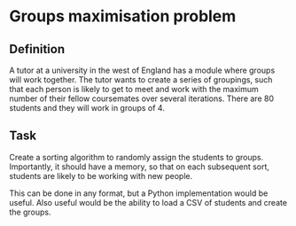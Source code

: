 # Groups maximisation problem

## Definition

A tutor at a university in the west of England has a module where groups will work together. The tutor wants to create a series of groupings, such that each person is likely to get to meet and work with the maximum number of their fellow coursemates over several iterations. There are 80 students and they will work in groups of 4.

## Task

Create a sorting algorithm to randomly assign the students to groups. Importantly, it should have a memory, so that on each subsequent sort, students are likely to be working with new people.

This can be done in any format, but a Python implementation would be useful. Also useful would be the ability to load a CSV of students and create the groups.